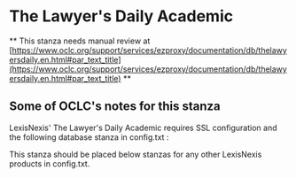 # The Lawyer's Daily Academic
** This stanza needs manual review at [https://www.oclc.org/support/services/ezproxy/documentation/db/thelawyersdaily.en.html#par_text_title](https://www.oclc.org/support/services/ezproxy/documentation/db/thelawyersdaily.en.html#par_text_title) **

## Some of OCLC's notes for this stanza

LexisNexis' The Lawyer's Daily Academic requires SSL configuration and the following database stanza in config.txt :

This stanza should be placed below stanzas for any other LexisNexis products in config.txt.
